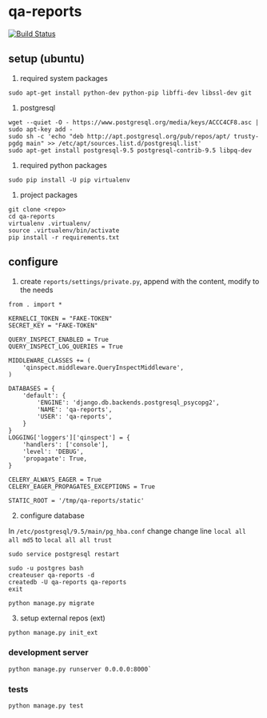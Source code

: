 # qa-reports
[![Build Status](https://travis-ci.org/Linaro/qa-reports.svg?branch=master)](https://travis-ci.org/Linaro/qa-reports)


## setup (ubuntu)

1) required system packages

```
sudo apt-get install python-dev python-pip libffi-dev libssl-dev git
```

1) postgresql

```
wget --quiet -O - https://www.postgresql.org/media/keys/ACCC4CF8.asc | sudo apt-key add -
sudo sh -c 'echo "deb http://apt.postgresql.org/pub/repos/apt/ trusty-pgdg main" >> /etc/apt/sources.list.d/postgresql.list'
sudo apt-get install postgresql-9.5 postgresql-contrib-9.5 libpq-dev
```

1) required python packages

```
sudo pip install -U pip virtualenv
```

1) project packages

```
git clone <repo>
cd qa-reports
virtualenv .virtualenv/
source .virtualenv/bin/activate
pip install -r requirements.txt
```


## configure

1) create `reports/settings/private.py`, append with the content, modify to the needs

```
from . import *

KERNELCI_TOKEN = "FAKE-TOKEN"
SECRET_KEY = "FAKE-TOKEN"

QUERY_INSPECT_ENABLED = True
QUERY_INSPECT_LOG_QUERIES = True

MIDDLEWARE_CLASSES += (
	'qinspect.middleware.QueryInspectMiddleware',
)

DATABASES = {
    'default': {
        'ENGINE': 'django.db.backends.postgresql_psycopg2',
		'NAME': 'qa-reports',
		'USER': 'qa-reports',
	}
}
LOGGING['loggers']['qinspect'] = {
	'handlers': ['console'],
    'level': 'DEBUG',
	'propagate': True,
}

CELERY_ALWAYS_EAGER = True
CELERY_EAGER_PROPAGATES_EXCEPTIONS = True

STATIC_ROOT = '/tmp/qa-reports/static'
```

2) configure database

In `/etc/postgresql/9.5/main/pg_hba.conf` change
change line `local all all md5` to `local all all trust`

```	
sudo service postgresql restart
```

```
sudo -u postgres bash
createuser qa-reports -d	
createdb -U qa-reports qa-reports
exit
```

```
python manage.py migrate
```

3) setup external repos (ext)

```
python manage.py init_ext
```


### development server
```
python manage.py runserver 0.0.0.0:8000`
```



### tests
```
python manage.py test
```
